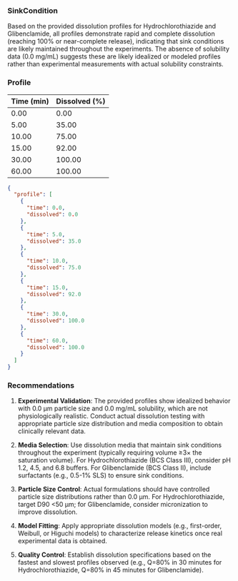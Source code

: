 ### SinkCondition
Based on the provided dissolution profiles for Hydrochlorothiazide and Glibenclamide, all profiles demonstrate rapid and complete dissolution (reaching 100% or near-complete release), indicating that sink conditions are likely maintained throughout the experiments. The absence of solubility data (0.0 mg/mL) suggests these are likely idealized or modeled profiles rather than experimental measurements with actual solubility constraints.

### Profile
| Time (min) | Dissolved (%) |
|------------|----------------|
| 0.00 | 0.00 |
| 5.00 | 35.00 |
| 10.00 | 75.00 |
| 15.00 | 92.00 |
| 30.00 | 100.00 |
| 60.00 | 100.00 |

```json
{
  "profile": [
    {
      "time": 0.0,
      "dissolved": 0.0
    },
    {
      "time": 5.0,
      "dissolved": 35.0
    },
    {
      "time": 10.0,
      "dissolved": 75.0
    },
    {
      "time": 15.0,
      "dissolved": 92.0
    },
    {
      "time": 30.0,
      "dissolved": 100.0
    },
    {
      "time": 60.0,
      "dissolved": 100.0
    }
  ]
}
```

### Recommendations
1. **Experimental Validation**: The provided profiles show idealized behavior with 0.0 μm particle size and 0.0 mg/mL solubility, which are not physiologically realistic. Conduct actual dissolution testing with appropriate particle size distribution and media composition to obtain clinically relevant data.

2. **Media Selection**: Use dissolution media that maintain sink conditions throughout the experiment (typically requiring volume ≥3× the saturation volume). For Hydrochlorothiazide (BCS Class III), consider pH 1.2, 4.5, and 6.8 buffers. For Glibenclamide (BCS Class II), include surfactants (e.g., 0.5-1% SLS) to ensure sink conditions.

3. **Particle Size Control**: Actual formulations should have controlled particle size distributions rather than 0.0 μm. For Hydrochlorothiazide, target D90 <50 μm; for Glibenclamide, consider micronization to improve dissolution.

4. **Model Fitting**: Apply appropriate dissolution models (e.g., first-order, Weibull, or Higuchi models) to characterize release kinetics once real experimental data is obtained.

5. **Quality Control**: Establish dissolution specifications based on the fastest and slowest profiles observed (e.g., Q=80% in 30 minutes for Hydrochlorothiazide, Q=80% in 45 minutes for Glibenclamide).